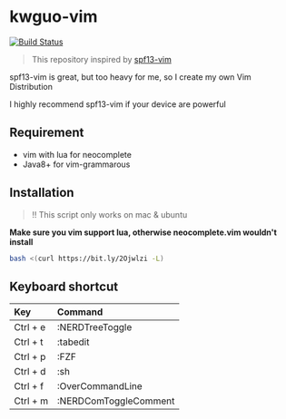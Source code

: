# kwguo-vim

[![Build Status](https://travis-ci.com/shana0440/kwguo-vim.svg?branch=master)](https://travis-ci.com/shana0440/kwguo-vim)

> This repository inspired by [spf13-vim](https://github.com/spf13/spf13-vim)

spf13-vim is great, but too heavy for me, so I create my own Vim Distribution

I highly recommend spf13-vim if your device are powerful

## Requirement
- vim with lua for neocomplete
- Java8+ for vim-grammarous

## Installation

> !! This script only works on mac & ubuntu

**Make sure you vim support lua, otherwise neocomplete.vim wouldn't install**

```bash
bash <(curl https://bit.ly/2Ojwlzi -L)
```

## Keyboard shortcut

| Key      | Command               |
| :------- | :-------------------- |
| Ctrl + e | :NERDTreeToggle       |
| Ctrl + t | :tabedit              |
| Ctrl + p | :FZF                  |
| Ctrl + d | :sh                   |
| Ctrl + f | :OverCommandLine      |
| Ctrl + m | :NERDComToggleComment |
